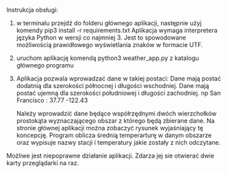 Instrukcja obsługi:

1) w terminalu przejdź do folderu głównego aplikacji, następnie użyj komendy pip3 install -r requirements.txt
	Aplikacja wymaga interpretera języka Python w wersji co najmniej 3. Jest to spowodowane możliwością
	prawidłowego wyświetlania znaków w formacie UTF.
2) uruchom aplikację komendą python3 weather_app.py z katalogu głównego programu
3) Aplikacja pozwala wprowadzać dane w takiej postaci:
	Dane mają postać dodatnią dla szerokości północnej i długości wschodniej.
	Dane mają postać ujemną dla szerokości południowej i długości zachodniej.
	np San Francisco : 37.77 -122.43

	Należy wprowadzić dane będące współrzędnymi dwóch wierzchołków prostokąta
	wyznaczającego obszar z którego będą zbierane dane. Na stronie głównej aplikacji
	można zobaczyć rysunek wyjaśniający tę koncepcję.
	Program oblicza średnią temperarturę w danym obszarze oraz wypisuje nazwy stacji
	i temperatury jakie zostały z nich odczytane.

Możliwe jest niepoprawne działanie aplikacji. Zdarza jej sie otwierać dwie karty przeglądarki na raz.

